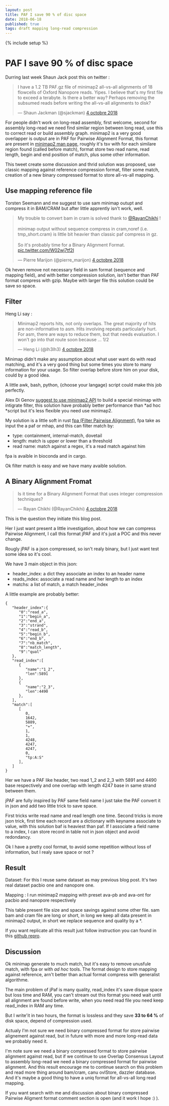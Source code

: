 ```yaml
---
layout: post
title: PAF I save 90 % of disc space
date: 2018-06-18
published: true
tags: draft mapping long-read compression
---
```


{% include setup %}

# PAF I save 90 % of disc space

Durring last week Shaun Jack post this on twitter :

<blockquote class="twitter-tweet" data-lang="fr">
<p lang="en" dir="ltr">
I have a 1.2 TB PAF.gz file of minimap2 all-vs-all alignments of 18 flowcells of Oxford Nanopore reads. Yipes. I believe that&#39;s my first file to exceed a terabyte. Is there a better way? Perhaps removing the subsumed reads before writing the all-vs-all alignments to disk?</p>&mdash; Shaun Jackman (@sjackman) <a href="https://twitter.com/sjackman/status/1047729989318139904?ref_src=twsrc%5Etfw">4 octobre 2018</a>
</blockquote>
<script async src="https://platform.twitter.com/widgets.js" charset="utf-8"></script>

For people didn't work on long-read assembly, first welcome, second for assembly long-read we need find similar region between long read, use this to correct read or build assembly graph. minimap2 is a very good overlapper is output are in PAF for Pairwise Alignment Format, this format are present in [minimap2 man page](https://lh3.github.io/minimap2/minimap2.html#10), roughly it's tsv with for each similare region found (called before match), format store two read name, read length, begin and end position of match, plus some other information.  

This tweet create some discussion and thrid solution was proposed, use classic mapping against reference compression format, filter some match, creation of a new binary compressed format to store all-vs-all mapping.

## Use mapping reference file

Torsten Seemann and me suggest to use sam minimap outupt and compress it in BAM/CRAM but after little apprently isn't work, well.

<blockquote class="twitter-tweet" data-lang="fr">
<p lang="en" dir="ltr">My trouble to convert bam in cram is solved thank to <a href="https://twitter.com/RayanChikhi?ref_src=twsrc%5Etfw">@RayanChikhi</a> !<br><br>minimap output without sequence compress in cram,noref (i.e. tmp_short.cram) is little bit heavier than classic paf compress in gz.<br><br>So it&#39;s probably time for a Binary Alignment Format. <a href="https://t.co/W02wj7tf2I">pic.twitter.com/W02wj7tf2I</a></p>&mdash; Pierre Marijon (@pierre_marijon) <a href="https://twitter.com/pierre_marijon/status/1047798695822024704?ref_src=twsrc%5Etfw">4 octobre 2018</a>
</blockquote>
<script async src="https://platform.twitter.com/widgets.js" charset="utf-8"></script>

Ok heven remove not necessary field in sam format (sequence and mapping field), and with better compression solution, isn't better than PAF format compress with gzip. Maybe with larger file this solution could be save so space.

## Filter

Heng Li say :

<blockquote class="twitter-tweet" data-lang="fr">
<p lang="en" dir="ltr">Minimap2 reports hits, not only overlaps. The great majority of hits are non-informative to asm. Hits involving repeats particularly hurt. For asm, there are ways to reduce them, but that needs evaluation. I won&#39;t go into that route soon because ... 1/2</p>&mdash; Heng Li (@lh3lh3) <a href="https://twitter.com/lh3lh3/status/1047823011527753728?ref_src=twsrc%5Etfw">4 octobre 2018</a>
</blockquote>
<script async src="https://platform.twitter.com/widgets.js" charset="utf-8"></script>

Minimap didn't make any assumption about what user want do with read matching, and it's a very good thing but some times you store to many information for your usage. So filter overlap before store him on your disk, could by a good idea.

A little awk, bash, python, {choose your langage} script could make this job perfectly.

Alex Di Genov [suggest to use minimap2 API](https://twitter.com/digenoma/status/1047852263111385088) to build a special minimap with intigrate filter, this solution have probably better performance than *ad hoc *script but it's less flexible you need use minimap2.

My solution is a little soft in rust [fpa (Filter Pairwise Alignment)](https://github.com/natir/fpa), fpa take as input the a paf or mhap, and this can filter match by:
- type: containment, internal-match, dovetail
- length: match is upper or lower than a threshold
- read name: match against a regex, it's a read match against him

fpa is avaible in bioconda and in cargo.

Ok filter match is easy and we have many avaible solution. 

## A Binary Alignment Fromat

<blockquote class="twitter-tweet" data-lang="fr">
<p lang="en" dir="ltr">Is it time for a Binary Alignment Format that uses integer compression techniques?</p>&mdash; Rayan Chikhi (@RayanChikhi) <a href="https://twitter.com/RayanChikhi/status/1047773219086897153?ref_src=twsrc%5Etfw">4 octobre 2018</a>
</blockquote>
<script async src="https://platform.twitter.com/widgets.js" charset="utf-8"></script>

This is the question they initiate this blog post.

Her I just want present a little investigation, about how we can compress Pairwise Alignment, I call this format jPAF and it's just a POC and this never change.

Rougly jPAF is a json compressed, so isn't realy binary, but I just want test some idea so it's cool.

We have 3 main object in this json:
- header\_index: a dict they associate an index to an header name
- reads\_index: associate a read name and her length to an index
- matchs: a list of match, a match header\_index

A little example are probably better:

```
{
   "header_index":{
      "0":"read_a",
      "1":"begin_a",
      "2":"end_a",
      "3":"strand",
      "4":"read_b",
      "5":"begin_b",
      "6":"end_b",
      "7":"nb_match",
      "8":"match_length",
      "9":"qual"
   },
   "read_index":[
      {
         "name":"1_2",
         "len":5891
      },
      {
         "name":"2_3",
         "len":4490
      },
   ],
   "match":[
      [
         0,
         1642,
         5889,
         "+",
         1,
         1,
         4248,
         4247,
         4247,
         0,
         "tp:A:S"
      ],
   ]
}
```

Her we have a PAF like header, two read 1_2 and 2_3 with 5891 and 4490 base respectively and one overlap with length 4247 base in same strand between them.

jPAF are fully inspired by PAF same field name I just take the PAF convert it in json and add two little trick to save space.

First tricks write read name and read length one time.
Second tricks is more json trick, first time each record are a dictionary with keyname associate to value, with this solution baf is heaviest than paf. If I associate a field name to a index, I can store record in table not in json object and avoid redondancy.

Ok I have a pretty cool format, to avoid some repetition without loss of information, but I realy save space or not ?

## Result

Dataset: For this I reuse same dataset as may previous blog post. It's two real dataset pacbio one and nanopore one.

Mapping : I run minimap2 mapping with preset ava-pb and ava-ont for pacbio and nanopore respectively

This table present file size and space savings against some other file. sam bam and cram file are long or short, in long we keep all data present in minimap2 output, in short we replace sequence and quality by a \*.

If you want replicate all this result just follow instruction you can found in this [github repro](https://github.com/natir/jPAF).

## Discussion

Ok minimap generate to much match, but it's easy to remove unusfule match, with fpa or with *ad hoc* tools. The format design to store mapping against reference, arn't better than actual format compress with generalist algorithme.

The main problem of jPaf is many quality, read\_index it's save disque space but loss time and RAM, you can't stream out this format you need wait until all alignment are found before write, when you need read file you need keep read\_index in RAM any time. 

But I write'it in two hours, the format is lossless and they save **33 to 64 %** of disk space, depend of compression used. 

Actualy I'm not sure we need binary compressed format for store pairwise alignement against read, but in future with more and more long-read data we probably need it. 

I'm note sure we need a binary compressed format to store pairwise alignment against read, but if we continue to use Overlap Consensus Layout to assembly long-read we need a binary compressed format for pairwise alignment. And this result encourage me to continue search on this problem and read more thing around bam/cram, canu ovlStore, dazzler database. And it's maybe a good thing to have a uniq format for all-vs-all long read mapping.

If you want search with me and discussion about binary compressed Pairwise Aligment format comment section is open (and it work I hope :) ).
